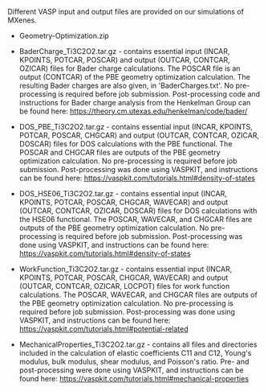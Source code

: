 Different VASP input and output files are provided on our simulations of MXenes.

- Geometry-Optimization.zip

- BaderCharge_Ti3C2O2.tar.gz - contains essential input (INCAR, KPOINTS, POTCAR, POSCAR) and output (OUTCAR, CONTCAR, OZICAR) files for Bader charge calculations. The POSCAR file is an output (CONTCAR) of the PBE geometry optimization calculation. The resulting Bader charges are also given, in 'BaderCharges.txt'. No pre-processing is required before job submission. Post-processing code and instructions for Bader charge analysis from the Henkelman Group can be found here: https://theory.cm.utexas.edu/henkelman/code/bader/

- DOS_PBE_Ti3C2O2.tar.gz - contains essential input (INCAR, KPOINTS, POTCAR, POSCAR, CHGCAR) and output (OUTCAR, CONTCAR, OZICAR, DOSCAR) files for DOS calculations with the PBE functional. The POSCAR and CHGCAR files are outputs of the PBE geometry optimization calculation. No pre-processing is required before job submission. Post-processing was done using VASPKIT, and instructions can be found here: https://vaspkit.com/tutorials.html#density-of-states

- DOS_HSE06_Ti3C2O2.tar.gz - contains essential input (INCAR, KPOINTS, POTCAR, POSCAR, CHGCAR, WAVECAR) and output (OUTCAR, CONTCAR, OZICAR, DOSCAR) files for DOS calculations with the HSE06 functional. The POSCAR, WAVECAR, and CHGCAR files are outputs of the PBE geometry optimization calculation. No pre-processing is required before job submission. Post-processing was done using VASPKIT, and instructions can be found here: https://vaspkit.com/tutorials.html#density-of-states

- WorkFunction_Ti3C2O2.tar.gz - contains essential input (INCAR, KPOINTS, POTCAR, POSCAR, CHGCAR, WAVECAR) and output (OUTCAR, CONTCAR, OZICAR, LOCPOT) files for work function calculations. The POSCAR, WAVECAR, and CHGCAR files are outputs of the PBE geometry optimization calculation. No pre-processing is required before job submission. Post-processing was done using VASPKIT, and instructions can be found here: https://vaspkit.com/tutorials.html#potential-related

- MechanicalProperties_Ti3C2O2.tar.gz - contains all files and directories included in the calculation of elastic coefficients C11 and C12, Young's modulus, bulk modulus, shear modulus, and Poisson's ratio. Pre- and post-processing were done using VASPKIT, and instructions can be found here: https://vaspkit.com/tutorials.html#mechanical-properties

